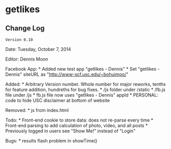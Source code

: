 getlikes
========

Change Log
----------

`Version 0.10`

Date: Tuesday, October 7, 2014

Editor: Dennis Moon

Facebook App:
	* Added new test app "getlikes - Dennis"
	* Set "getlikes - Dennis" siteURL as "http://www-scf.usc.edu/~bohuimoo/"

Added:
	* Arbitrary Version number. Whole number for major reworks, tenths for feature addition, hundreths for bug fixes.
	* /js folder under /static
	* /fb.js file under /js
	* fb.js file now uses "getlikes - Dennis" appId
	* PERSONAL: code to hide USC disclaimer at bottom of website
	
Removed:
	* js from index.html

Todo:
	* Front-end cookie to store data: does not re-parse every time
	* Front-end parsing to add calculation of photo, video, and all posts
	* Previously logged in users see "Show Me!" instead of "Login"

Bugs:
	* results flash problem in showTime()
